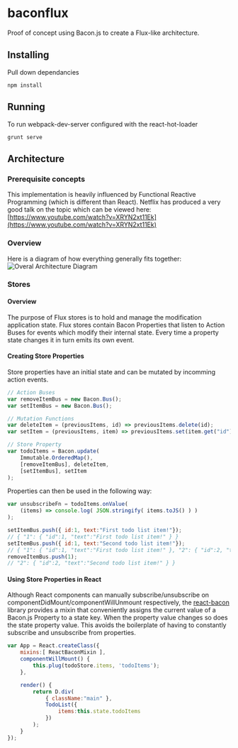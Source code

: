 # baconflux
Proof of concept using Bacon.js to create a Flux-like architecture.

## Installing

Pull down dependancies
```
npm install
```

## Running

To run webpack-dev-server configured with the react-hot-loader

```
grunt serve
```

## Architecture

### Prerequisite concepts
This implementation is heavily influenced by Functional Reactive Programming (which is different than React). Netflix has produced a very good talk on the topic which can be viewed here: [https://www.youtube.com/watch?v=XRYN2xt11Ek](https://www.youtube.com/watch?v=XRYN2xt11Ek)

### Overview

Here is a diagram of how everything generally fits together:
![Overal Architecture Diagram](https://cloud.githubusercontent.com/assets/8094943/7668549/4167fe78-fbf3-11e4-92b0-6d5fc4352b85.png)

### Stores

#### Overview
The purpose of Flux stores is to hold and manage the modification application state. Flux stores contain Bacon Properties that listen to Action Buses for events which modify their internal state. Every time a property state changes it in turn emits its own event.

#### Creating Store Properties
Store properties have an initial state and can be mutated by incomming action events.
```js
// Action Buses
var removeItemBus = new Bacon.Bus();
var setItemBus = new Bacon.Bus();

// Mutation Functions
var deleteItem = (previousItems, id) => previousItems.delete(id);
var setItem = (previousItems, item) => previousItems.set(item.get("id"), item);

// Store Property
var todoItems = Bacon.update(
    Immutable.OrderedMap(),
    [removeItemBus], deleteItem,
    [setItemBus], setItem
);
```

Properties can then be used in the following way:
```js
var unsubscribeFn = todoItems.onValue(
    (items) => console.log( JSON.stringify( items.toJS() ) )
);

setItemBus.push({ id:1, text:"First todo list item!"});
// { "1": { "id":1, "text":"First todo list item!" } }
setItemBus.push({ id:1, text:"Second todo list item!"});
// { "1": { "id":1, "text":"First todo list item!" }, "2": { "id":2, "text":"Second todo list item!" } }
removeItemBus.push(1);
// "2": { "id":2, "text":"Second todo list item!" } }
```

#### Using Store Properties in React
Although React components can manually subscribe/unsubscribe on componentDidMount/componentWillUnmount respectively, the [react-bacon](https://github.com/jamesmacaulay/react-bacon) library provides a mixin that conveniently assigns the current value of a Bacon.js Property to a state key. When the property value changes so does the state property value.
This avoids the boilerplate of having to constantly subscribe and unsubscribe from properties.
```js
var App = React.createClass({
    mixins:[ ReactBaconMixin ],
    componentWillMount() {
        this.plug(todoStore.items, 'todoItems');
    },

    render() {
        return D.div(
            { className:"main" },
            TodoList({
                items:this.state.todoItems
            })
        );
    }
});
```
